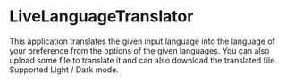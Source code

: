 # LiveLanguageTranslator
This application translates the given input language into the language of your preference from the options of the given languages. 
You can also upload some file to translate it and can also download the translated file.
Supported Light / Dark mode.
